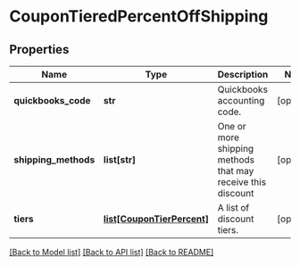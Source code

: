 # CouponTieredPercentOffShipping

## Properties
Name | Type | Description | Notes
------------ | ------------- | ------------- | -------------
**quickbooks_code** | **str** | Quickbooks accounting code. | [optional] 
**shipping_methods** | **list[str]** | One or more shipping methods that may receive this discount | [optional] 
**tiers** | [**list[CouponTierPercent]**](CouponTierPercent.md) | A list of discount tiers. | [optional] 

[[Back to Model list]](../README.md#documentation-for-models) [[Back to API list]](../README.md#documentation-for-api-endpoints) [[Back to README]](../README.md)


